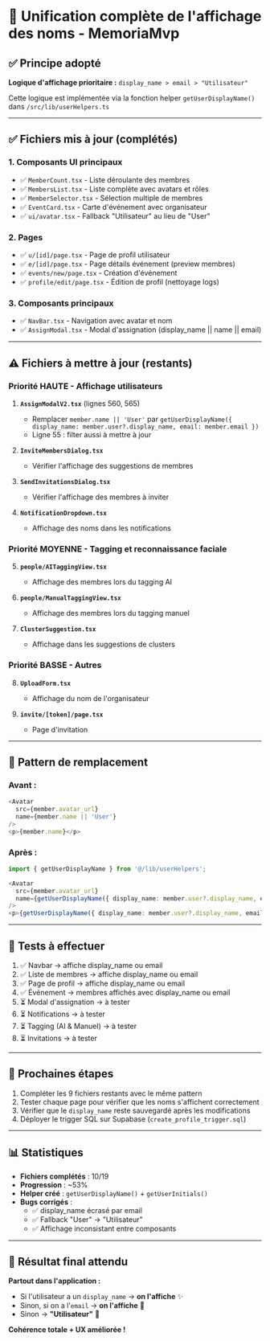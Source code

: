 # 🎯 Unification complète de l'affichage des noms - MemoriaMvp

## ✅ Principe adopté

**Logique d'affichage prioritaire :** `display_name > email > "Utilisateur"`

Cette logique est implémentée via la fonction helper `getUserDisplayName()` dans `/src/lib/userHelpers.ts`

---

## ✅ Fichiers mis à jour (complétés)

### 1. **Composants UI principaux**
- ✅ `MemberCount.tsx` - Liste déroulante des membres
- ✅ `MembersList.tsx` - Liste complète avec avatars et rôles
- ✅ `MemberSelector.tsx` - Sélection multiple de membres
- ✅ `EventCard.tsx` - Carte d'événement avec organisateur
- ✅ `ui/avatar.tsx` - Fallback "Utilisateur" au lieu de "User"

### 2. **Pages**
- ✅ `u/[id]/page.tsx` - Page de profil utilisateur
- ✅ `e/[id]/page.tsx` - Page détails événement (preview membres)
- ✅ `events/new/page.tsx` - Création d'événement
- ✅ `profile/edit/page.tsx` - Édition de profil (nettoyage logs)

### 3. **Composants principaux**
- ✅ `NavBar.tsx` - Navigation avec avatar et nom
- ✅ `AssignModal.tsx` - Modal d'assignation (display_name || name || email)

---

## ⚠️ Fichiers à mettre à jour (restants)

### Priorité HAUTE - Affichage utilisateurs
1. **`AssignModalV2.tsx`** (lignes 560, 565)
   - Remplacer `member.name || 'User'` par `getUserDisplayName({ display_name: member.user?.display_name, email: member.email })`
   - Ligne 55 : filter aussi à mettre à jour

2. **`InviteMembersDialog.tsx`**
   - Vérifier l'affichage des suggestions de membres

3. **`SendInvitationsDialog.tsx`**
   - Vérifier l'affichage des membres à inviter

4. **`NotificationDropdown.tsx`**
   - Affichage des noms dans les notifications

### Priorité MOYENNE - Tagging et reconnaissance faciale
5. **`people/AITaggingView.tsx`**
   - Affichage des membres lors du tagging AI

6. **`people/ManualTaggingView.tsx`**
   - Affichage des membres lors du tagging manuel

7. **`ClusterSuggestion.tsx`**
   - Affichage dans les suggestions de clusters

### Priorité BASSE - Autres
8. **`UploadForm.tsx`**
   - Affichage du nom de l'organisateur

9. **`invite/[token]/page.tsx`**
   - Page d'invitation

---

## 📝 Pattern de remplacement

### Avant :
```typescript
<Avatar 
  src={member.avatar_url}
  name={member.name || 'User'}
/>
<p>{member.name}</p>
```

### Après :
```typescript
import { getUserDisplayName } from '@/lib/userHelpers';

<Avatar 
  src={member.avatar_url}
  name={getUserDisplayName({ display_name: member.user?.display_name, email: member.email })}
/>
<p>{getUserDisplayName({ display_name: member.user?.display_name, email: member.email })}</p>
```

---

## 🧪 Tests à effectuer

1. ✅ Navbar → affiche display_name ou email
2. ✅ Liste de membres → affiche display_name ou email  
3. ✅ Page de profil → affiche display_name ou email
4. ✅ Événement → membres affichés avec display_name ou email
5. ⏳ Modal d'assignation → à tester
6. ⏳ Notifications → à tester
7. ⏳ Tagging (AI & Manuel) → à tester
8. ⏳ Invitations → à tester

---

## 🚀 Prochaines étapes

1. Compléter les 9 fichiers restants avec le même pattern
2. Tester chaque page pour vérifier que les noms s'affichent correctement
3. Vérifier que le `display_name` reste sauvegardé après les modifications
4. Déployer le trigger SQL sur Supabase (`create_profile_trigger.sql`)

---

## 📊 Statistiques

- **Fichiers complétés** : 10/19
- **Progression** : ~53%
- **Helper créé** : `getUserDisplayName()` + `getUserInitials()`
- **Bugs corrigés** : 
  - ✅ display_name écrasé par email
  - ✅ Fallback "User" → "Utilisateur"
  - ✅ Affichage inconsistant entre composants

---

## 🎯 Résultat final attendu

**Partout dans l'application :**
- Si l'utilisateur a un `display_name` → **on l'affiche** ✨
- Sinon, si on a l'`email` → **on l'affiche** 📧
- Sinon → **"Utilisateur"** 👤

**Cohérence totale + UX améliorée !**

